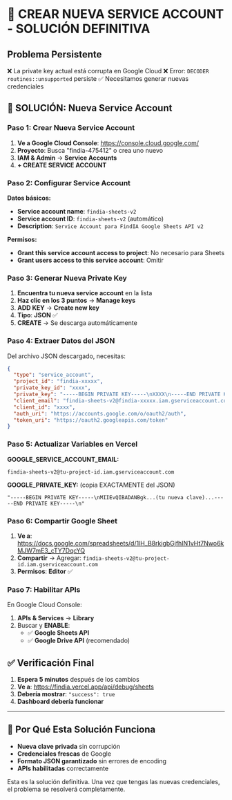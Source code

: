 # 🔄 CREAR NUEVA SERVICE ACCOUNT - SOLUCIÓN DEFINITIVA

## Problema Persistente
❌ La private key actual está corrupta en Google Cloud
❌ Error: `DECODER routines::unsupported` persiste
✅ Necesitamos generar nuevas credenciales

## 🚀 SOLUCIÓN: Nueva Service Account

### Paso 1: Crear Nueva Service Account

1. **Ve a Google Cloud Console**: https://console.cloud.google.com/
2. **Proyecto**: Busca "findia-475412" o crea uno nuevo
3. **IAM & Admin** → **Service Accounts**
4. **+ CREATE SERVICE ACCOUNT**

### Paso 2: Configurar Service Account

**Datos básicos:**
- **Service account name**: `findia-sheets-v2`
- **Service account ID**: `findia-sheets-v2` (automático)
- **Description**: `Service Account para FindIA Google Sheets API v2`

**Permisos:**
- **Grant this service account access to project**: No necesario para Sheets
- **Grant users access to this service account**: Omitir

### Paso 3: Generar Nueva Private Key

1. **Encuentra tu nueva service account** en la lista
2. **Haz clic en los 3 puntos** → **Manage keys**
3. **ADD KEY** → **Create new key**
4. **Tipo**: **JSON** ✅
5. **CREATE** → Se descarga automáticamente

### Paso 4: Extraer Datos del JSON

Del archivo JSON descargado, necesitas:

```json
{
  "type": "service_account",
  "project_id": "findia-xxxxx",
  "private_key_id": "xxxx",
  "private_key": "-----BEGIN PRIVATE KEY-----\nXXXX\n-----END PRIVATE KEY-----\n",
  "client_email": "findia-sheets-v2@findia-xxxxx.iam.gserviceaccount.com",
  "client_id": "xxxx",
  "auth_uri": "https://accounts.google.com/o/oauth2/auth",
  "token_uri": "https://oauth2.googleapis.com/token"
}
```

### Paso 5: Actualizar Variables en Vercel

**GOOGLE_SERVICE_ACCOUNT_EMAIL:**
```
findia-sheets-v2@tu-project-id.iam.gserviceaccount.com
```

**GOOGLE_PRIVATE_KEY:** (copia EXACTAMENTE del JSON)
```
"-----BEGIN PRIVATE KEY-----\nMIIEvQIBADANBgk...(tu nueva clave)...-----END PRIVATE KEY-----\n"
```

### Paso 6: Compartir Google Sheet

1. **Ve a**: https://docs.google.com/spreadsheets/d/1lH_B8rkigbGjfhIN1vHt7Nwo6kMJW7mE3_cTY7DqcYQ
2. **Compartir** → Agregar: `findia-sheets-v2@tu-project-id.iam.gserviceaccount.com`
3. **Permisos**: **Editor** ✅

### Paso 7: Habilitar APIs

En Google Cloud Console:
1. **APIs & Services** → **Library**
2. Buscar y **ENABLE**:
   - ✅ **Google Sheets API**
   - ✅ **Google Drive API** (recomendado)

## ✅ Verificación Final

1. **Espera 5 minutos** después de los cambios
2. **Ve a**: https://findia.vercel.app/api/debug/sheets
3. **Debería mostrar**: `"success": true`
4. **Dashboard debería funcionar**

---

## 🎯 Por Qué Esta Solución Funciona

- **Nueva clave privada** sin corrupción
- **Credenciales frescas** de Google
- **Formato JSON garantizado** sin errores de encoding
- **APIs habilitadas** correctamente

Esta es la solución definitiva. Una vez que tengas las nuevas credenciales, el problema se resolverá completamente.